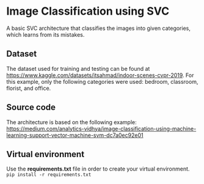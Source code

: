 # Image Classification using SVC
A basic SVC architecture that classifies the images into given categories, which learns from its mistakes.

## Dataset
The dataset used for training and testing can  be found at 
https://www.kaggle.com/datasets/itsahmad/indoor-scenes-cvpr-2019.
For this example, only the following categories were used: bedroom, classroom, florist, and office.

## Source code
The architecture is based on the following example:<br /> 
https://medium.com/analytics-vidhya/image-classification-using-machine-learning-support-vector-machine-svm-dc7a0ec92e01

## Virtual environment
Use the **requirements.txt** file in order to create your virtual environment.<br />
```pip install -r requirements.txt```
